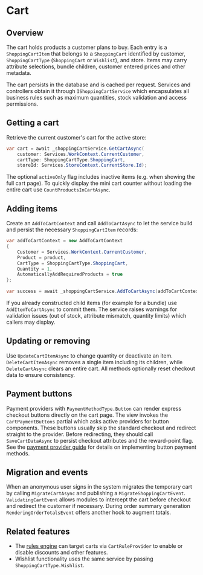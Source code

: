 # Cart

## Overview

The cart holds products a customer plans to buy. Each entry is a `ShoppingCartItem` that belongs to a `ShoppingCart` identified by customer, `ShoppingCartType` (`ShoppingCart` or `Wishlist`), and store. Items may carry attribute selections, bundle children, customer entered prices and other metadata.

The cart persists in the database and is cached per request. Services and controllers obtain it through `IShoppingCartService` which encapsulates all business rules such as maximum quantities, stock validation and access permissions.

## Getting a cart

Retrieve the current customer's cart for the active store:

```csharp
var cart = await _shoppingCartService.GetCartAsync(
    customer: Services.WorkContext.CurrentCustomer,
    cartType: ShoppingCartType.ShoppingCart,
    storeId: Services.StoreContext.CurrentStore.Id);
```

The optional `activeOnly` flag includes inactive items (e.g. when showing the full cart page). To quickly display the mini cart counter without loading the entire cart use `CountProductsInCartAsync`.

## Adding items

Create an `AddToCartContext` and call `AddToCartAsync` to let the service build and persist the necessary `ShoppingCartItem` records:

```csharp
var addToCartContext = new AddToCartContext
{
    Customer = Services.WorkContext.CurrentCustomer,
    Product = product,
    CartType = ShoppingCartType.ShoppingCart,
    Quantity = 1,
    AutomaticallyAddRequiredProducts = true
};
                    
var success = await _shoppingCartService.AddToCartAsync(addToCartContext);
```

If you already constructed child items (for example for a bundle) use `AddItemToCartAsync` to commit them. The service raises warnings for validation issues (out of stock, attribute mismatch, quantity limits) which callers may display.

## Updating or removing

Use `UpdateCartItemAsync` to change quantity or deactivate an item. `DeleteCartItemAsync` removes a single item including its children, while `DeleteCartAsync` clears an entire cart. All methods optionally reset checkout data to ensure consistency.

## Payment buttons

Payment providers with `PaymentMethodType.Button` can render express checkout buttons directly on the cart page. The view invokes the `CartPaymentButtons` partial which asks active providers for button components. These buttons usually skip the standard checkout and redirect straight to the provider. Before redirecting, they should call `SaveCartDataAsync` to persist checkout attributes and the reward-point flag. See the [payment provider guide](creating-a-payment-provider.md#payment-method-types) for details on implementing button payment methods.

## Migration and events

When an anonymous user signs in the system migrates the temporary cart by calling `MigrateCartAsync` and publishing a `MigrateShoppingCartEvent`. `ValidatingCartEvent` allows modules to intercept the cart before checkout and redirect the customer if necessary. During order summary generation `RenderingOrderTotalsEvent` offers another hook to augment totals.

## Related features

* The [rules engine](rules-engine.md) can target carts via `CartRuleProvider` to enable or disable discounts and other features.
* Wishlist functionality uses the same service by passing `ShoppingCartType.Wishlist`.

